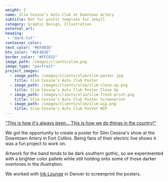 ```yaml
---
weight: 2
name: Slim Cessna’s Auto Club at Downtown Artery
subtitle: Not for profit template for Jekyll
category: Graphic Design, Illustration
external_url: 
heading:
 - "dark-txt"
container_color: 
text_color: "#EF483E"
btn_color: "#EF483E"
border_color: "#FFC832"
image_path: /images/clients/slim.png
image_type: "portrait"
project_images:
  - image_path: /images/clients/slim/slim-poster.jpg
    title: Slim Cessna’s Auto Club Poster
  - image_path: /images/clients/slim/slim-close-up.png
    title: Slim Cessna’s Auto Club Poster Close Up
  - image_path: /images/clients/slim/slim-fresh-print.png
    title: Slim Cessna’s Auto Club Poster Screenprint
  - image_path: /images/clients/slim/slim-wip.png
    title: Slim Cessna’s Auto Club Poster WIP
---
```


<a href="https://www.youtube.com/watch?v=2hDRxBpyHbc" title="Slim Cessna's Auto Club - This Is How We Do Things In The Country | Glitterhouse Records" target="_blank">"This is how it's always been... This is how we do things in the country!"</a>

We got the opportunity to create a poster for Slim Cessna's show at the Downtown Artery in Fort Collins. Being fans of their electric live shows it was a fun project to work on.  

Artwork for the band tends to be dark southern gothic, so we experimented with a brighter color pallete while still holding onto some of those darker overtones in the illustration.

We worked with <a href="http://www.inklounge.com/" title="Ink Lounge Website" target="_blank">Ink Lounge</a> in Denver to screenprint the posters.